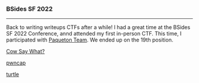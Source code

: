 ### BSides SF 2022
---

Back to writing writeups CTFs after a while! I had a great time at the BSides SF 2022 Conference, annd attended my first in-person CTF. This time, I participated with [Paqueton Team](https://twitter.com/paquetonteam). We ended up on the 19th position. 

[Cow Say What?](BSidesSF_2022/CSW.md)

[pwncap](BSidesSF_2022/pwncap.md)

[turtle](BSidesSF_2022/turtle.md)
